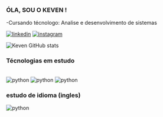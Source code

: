 ### ÓLA, SOU O KEVEN !
-Cursando técnologo: Analise e desenvolvimento de sistemas




[![linkedin](https://img.shields.io/badge/LinkedIn-0077B5?style=for-the-badge&logo=linkedin&logoColor=white)](https://www.linkedin.com/in/keven-silva-3ab929198) [![instagram](https://img.shields.io/badge/Instagram-E4405F?style=for-the-badge&logo=instagram&logoColor=white)](https://www.instagram.com/kevinho.98s/)

![Keven GitHub stats](https://github-readme-stats.vercel.app/api?username=Keven9801&show_icons=true&theme=dark)

### Técnologias em estudo

<div style="display: inline_block"><br/>
<img algin="center" alt="python" src="https://img.shields.io/badge/Python-3776AB?style=for-the-badge&logo=python&logoColor=white">
<img algin="center" alt="python" src="https://img.shields.io/badge/PyCharm-000000.svg?&style=for-the-badge&logo=PyCharm&logoColor=white">
<img algin="center" alt="python" src="https://img.shields.io/badge/PostgreSQL-316192?style=for-the-badge&logo=postgresql&logoColor=white">

</div>


### estudo de idioma (ingles)

<img algin="center" alt="python" src="https://img.shields.io/badge/Duolingo-58CC02?style=for-the-badge&logo=Duolingo&logoColor=white">
